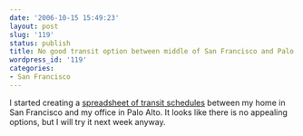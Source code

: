 ```yaml
---
date: '2006-10-15 15:49:23'
layout: post
slug: '119'
status: publish
title: No good transit option between middle of San Francisco and Palo Alto foothills
wordpress_id: '119'
categories:
- San Francisco
---
```


I started creating a [spreadsheet of transit schedules](http://spreadsheets.google.com/ccc?key=pcHskMUPg8pw9E60J8f8LIQ) between my home in San Francisco and my office in Palo Alto.  It looks like there is no appealing options, but I will try it next week anyway.   

